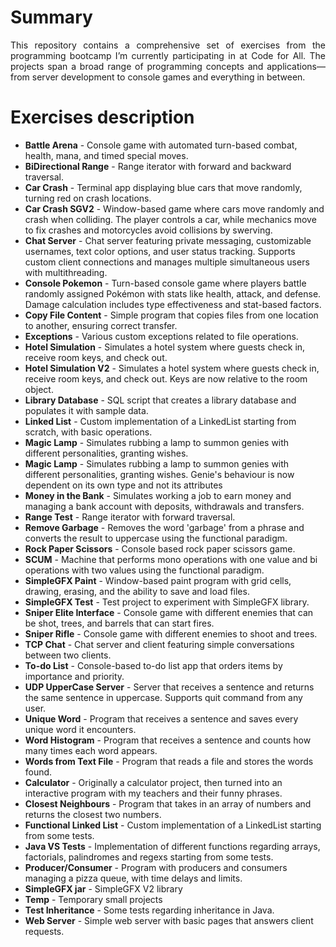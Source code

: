 # Summary
<p align="justify">
  This repository contains a comprehensive set of exercises from the programming bootcamp I’m currently participating in at Code for All. 
  The projects span a broad range of programming concepts and applications—from server development to console games and everything in between.
</p>

# Exercises description
<ul>
  <li><b>Battle Arena</b> - Console game with automated turn-based combat, health, mana, and timed special moves.</li>
  <li><b>BiDirectional Range</b> - Range iterator with forward and backward traversal.</li>
  <li><b>Car Crash</b> - Terminal app displaying blue cars that move randomly, turning red on crash locations.</li>
  <li><b>Car Crash SGV2</b> - Window-based game where cars move randomly and crash when colliding. 
    The player controls a car, while mechanics move to fix crashes and motorcycles avoid collisions by swerving.</li>
  <li><b>Chat Server</b> - Chat server featuring private messaging, customizable usernames, text color options, and user status tracking. 
    Supports custom client connections and manages multiple simultaneous users with multithreading.</li>
  <li><b>Console Pokemon</b> - Turn-based console game where players battle randomly assigned Pokémon with stats like health, attack, and defense. 
    Damage calculation includes type effectiveness and stat-based factors.</li>
  <li><b>Copy File Content</b> - Simple program that copies files from one location to another, ensuring correct transfer.</li>
  <li><b>Exceptions</b> - Various custom exceptions related to file operations.</li>
  <li><b>Hotel Simulation</b> - Simulates a hotel system where guests check in, receive room keys, and check out.</li>
  <li><b>Hotel Simulation V2</b> - Simulates a hotel system where guests check in, receive room keys, and check out. Keys are now relative to the room object.</li>
  <li><b>Library Database</b> - SQL script that creates a library database and populates it with sample data.</li>
  <li><b>Linked List</b> - Custom implementation of a LinkedList starting from scratch, with basic operations.</li>
  <li><b>Magic Lamp</b> - Simulates rubbing a lamp to summon genies with different personalities, granting wishes.</li>
  <li><b>Magic Lamp</b> - Simulates rubbing a lamp to summon genies with different personalities, granting wishes. 
    Genie's behaviour is now dependent on its own type and not its attributes</li>
  <li><b>Money in the Bank</b> - Simulates working a job to earn money and managing a bank account with deposits, withdrawals and transfers.</li>
  <li><b>Range Test</b> - Range iterator with forward traversal.</li>
  <li><b>Remove Garbage</b> - Removes the word 'garbage' from a phrase and converts the result to uppercase using the functional paradigm.</li>
  <li><b>Rock Paper Scissors</b> - Console based rock paper scissors game.</li>
  <li><b>SCUM</b> - Machine that performs mono operations with one value and bi operations with two values using the functional paradigm.</li>
  <li><b>SimpleGFX Paint</b> - Window-based paint program with grid cells, drawing, erasing, and the ability to save and load files.</li>
  <li><b>SimpleGFX Test</b> - Test project to experiment with SimpleGFX library.</li>
  <li><b>Sniper Elite Interface</b> - Console game with different enemies that can be shot, trees, and barrels that can start fires.</li>
  <li><b>Sniper Rifle</b> - Console game with different enemies to shoot and trees.</li>
  <li><b>TCP Chat</b> - Chat server and client featuring simple conversations between two clients.</li>
  <li><b>To-do List</b> - Console-based to-do list app that orders items by importance and priority.</li>
  <li><b>UDP UpperCase Server</b> - Server that receives a sentence and returns the same sentence in uppercase. Supports quit command from any user.</li>
  <li><b>Unique Word</b> - Program that receives a sentence and saves every unique word it encounters.</li>
  <li><b>Word Histogram</b> - Program that receives a sentence and counts how many times each word appears.</li>
  <li><b>Words from Text File</b> - Program that reads a file and stores the words found.</li>
  <li><b>Calculator</b> - Originally a calculator project, then turned into an interactive program with my teachers and their funny phrases.</li>
  <li><b>Closest Neighbours</b> - Program that takes in an array of numbers and returns the closest two numbers.</li>
  <li><b>Functional Linked List</b> - Custom implementation of a LinkedList starting from some tests.</li>
  <li><b>Java VS Tests</b> - Implementation of different functions regarding arrays, factorials, palindromes and regexs starting from some tests.</li>
  <li><b>Producer/Consumer</b> - Program with producers and consumers managing a pizza queue, with time delays and limits.</li>
  <li><b>SimpleGFX jar</b> - SimpleGFX V2 library</li>
  <li><b>Temp</b> - Temporary small projects</li>
  <li><b>Test Inheritance</b> - Some tests regarding inheritance in Java.</li>
  <li><b>Web Server</b> - Simple web server with basic pages that answers client requests.</li>
</ul>
